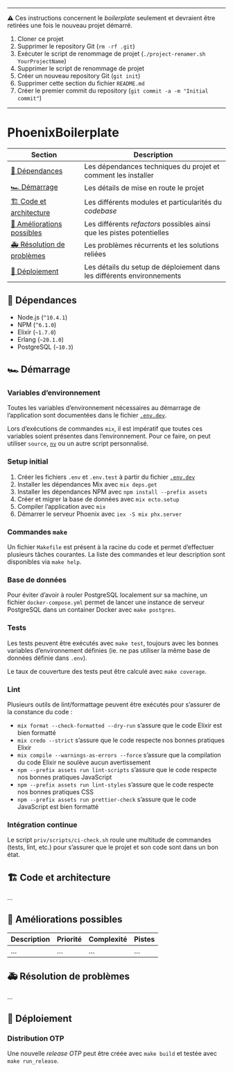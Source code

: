 ***

⚠️ Ces instructions concernent le _boilerplate_ seulement et devraient être retirées une fois le nouveau projet démarré.

1. Cloner ce projet
2. Supprimer le repository Git (`rm -rf .git`)
3. Exécuter le script de renommage de projet (`./project-renamer.sh YourProjectName`)
4. Supprimer le script de renommage de projet
5. Créer un nouveau repository Git (`git init`)
6. Supprimer cette section du fichier `README.md`
7. Créer le premier commit du repository (`git commit -a -m "Initial commit"`)

***

# PhoenixBoilerplate

| Section                                                  | Description                                                            |
|----------------------------------------------------------|------------------------------------------------------------------------|
| [🚧 Dépendances](#-dépendances)                          | Les dépendances techniques du projet et comment les installer          |
| [🏎 Démarrage](#-démarrage)                              | Les détails de mise en route le projet                                 |
| [🏗 Code et architecture](#-code-et-architecture)        | Les différents modules et particularités du _codebase_                 |
| [🔭 Améliorations possibles](#-améliorations-possibles)  | Les différents _refactors_ possibles ainsi que les pistes potentielles |
| [🚑 Résolution de problèmes](#-résolution-de-problèmes)  | Les problèmes récurrents et les solutions reliées                      |
| [🚀 Déploiement](#-déploiement)                          | Les détails du setup de déploiement dans les différents environnements |

## 🚧 Dépendances

* Node.js (`^10.4.1`)
* NPM (`^6.1.0`)
* Elixir (`~1.7.0`)
* Erlang (`~20.1.0`)
* PostgreSQL (`~10.3`)

## 🏎 Démarrage

### Variables d’environnement

Toutes les variables d’environnement nécessaires au démarrage de l’application sont documentées dans le fichier [`.env.dev`](./.env.dev).

Lors d’exécutions de commandes `mix`, il est impératif que toutes ces variables soient présentes dans l’environnement. Pour ce faire, on peut utiliser `source`, [`nv`](https://github.com/jcouture/nv) ou un autre script personnalisé.

### Setup initial

1. Créer les fichiers `.env` et `.env.test` à partir du fichier [`.env.dev`](./.env.dev)
2. Installer les dépendances Mix avec `mix deps.get`
3. Installer les dépendances NPM avec `npm install --prefix assets`
4. Créer et migrer la base de données avec `mix ecto.setup`
5. Compiler l’application avec `mix`
6. Démarrer le serveur Phoenix avec `iex -S mix phx.server`

### Commandes `make`

Un fichier `Makefile` est présent à la racine du code et permet d’effectuer plusieurs tâches courantes. La liste des commandes et leur description sont disponibles via `make help`.

### Base de données

Pour éviter d’avoir à rouler PostgreSQL localement sur sa machine, un fichier `docker-compose.yml` permet de lancer une instance de serveur PostgreSQL dans un container Docker avec `make postgres`.

### Tests

Les tests peuvent être exécutés avec `make test`, toujours avec les bonnes variables d’environnement définies (ie. ne pas utiliser la même base de données définie dans `.env`).

Le taux de couverture des tests peut être calculé avec `make coverage`.

### Lint

Plusieurs outils de lint/formattage peuvent être exécutés pour s’assurer de la constance du code :

* `mix format --check-formatted --dry-run` s’assure que le code Elixir est bien formatté
* `mix credo --strict` s’assure que le code respecte nos bonnes pratiques Elixir
* `mix compile --warnings-as-errors --force` s’assure que la compilation du code Elixir ne soulève aucun avertissement
* `npm --prefix assets run lint-scripts` s’assure que le code respecte nos bonnes pratiques JavaScript
* `npm --prefix assets run lint-styles` s’assure que le code respecte nos bonnes pratiques CSS
* `npm --prefix assets run prettier-check` s’assure que le code JavaScript est bien formatté

### Intégration continue

Le script `priv/scripts/ci-check.sh` roule une multitude de commandes (tests, lint, etc.) pour s’assurer que le projet et son code sont dans un bon état.

## 🏗 Code et architecture

…

## 🔭 Améliorations possibles

| Description | Priorité | Complexité | Pistes |
|-------------|----------|------------|--------|
| …           | …        | …          | …      |

## 🚑 Résolution de problèmes

…

## 🚀 Déploiement

### Distribution OTP

Une nouvelle _release OTP_ peut être créée avec `make build` et testée avec `make run_release`.

